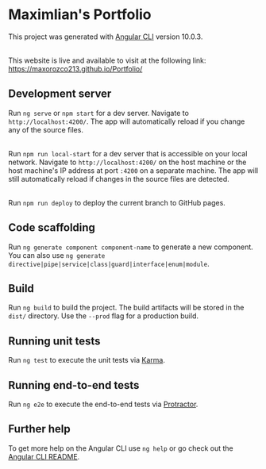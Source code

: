# Maximlian's Portfolio

This project was generated with [Angular CLI](https://github.com/angular/angular-cli) version 10.0.3.<br/><br/>

This website is live and available to visit at the following link:<br/> https://maxorozco213.github.io/Portfolio/

## Development server

Run `ng serve` or `npm start` for a dev server. Navigate to `http://localhost:4200/`. The app will automatically reload if you change any of the source files.<br/><br/>

Run `npm run local-start` for a dev server that is accessible on your local network. Navigate to `http://localhost:4200/` on the host machine or the host machine's IP address at port `:4200` on a separate machine. The app will still automatically reload if changes in the source files are detected.<br/><br/>

Run `npm run deploy` to deploy the current branch to GitHub pages.

## Code scaffolding

Run `ng generate component component-name` to generate a new component. You can also use `ng generate directive|pipe|service|class|guard|interface|enum|module`.

## Build

Run `ng build` to build the project. The build artifacts will be stored in the `dist/` directory. Use the `--prod` flag for a production build.

## Running unit tests

Run `ng test` to execute the unit tests via [Karma](https://karma-runner.github.io).

## Running end-to-end tests

Run `ng e2e` to execute the end-to-end tests via [Protractor](http://www.protractortest.org/).

## Further help

To get more help on the Angular CLI use `ng help` or go check out the [Angular CLI README](https://github.com/angular/angular-cli/blob/master/README.md).
